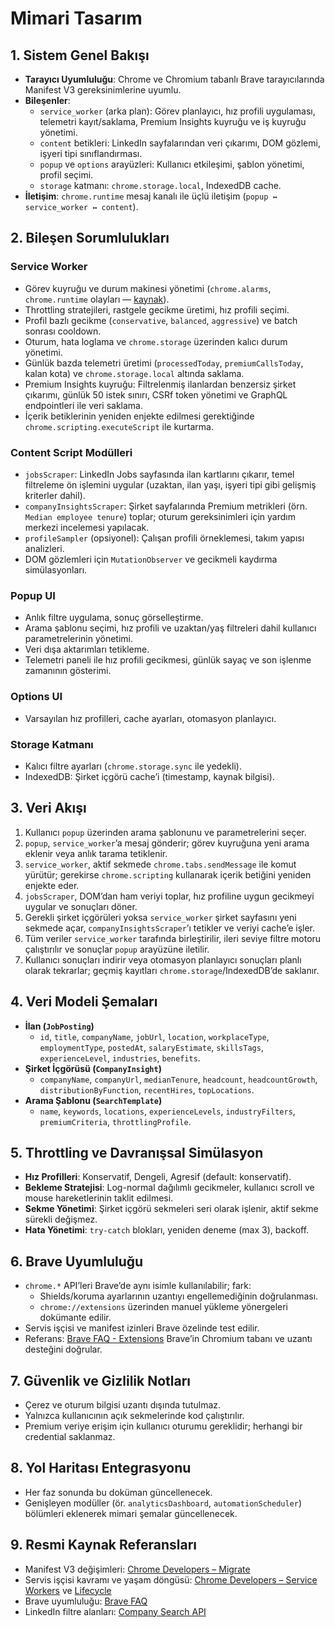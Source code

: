 <!-- docs/architecture.md -->
# Mimari Tasarım

## 1. Sistem Genel Bakışı

- **Tarayıcı Uyumluluğu**: Chrome ve Chromium tabanlı Brave tarayıcılarında Manifest V3 gereksinimlerine uyumlu.
- **Bileşenler**:
  - `service_worker` (arka plan): Görev planlayıcı, hız profili uygulaması, telemetri kayıt/saklama, Premium Insights kuyruğu ve iş kuyruğu yönetimi.
  - `content` betikleri: LinkedIn sayfalarından veri çıkarımı, DOM gözlemi, işyeri tipi sınıflandırması.
  - `popup` ve `options` arayüzleri: Kullanıcı etkileşimi, şablon yönetimi, profil seçimi.
  - `storage` katmanı: `chrome.storage.local`, IndexedDB cache.
- **İletişim**: `chrome.runtime` mesaj kanalı ile üçlü iletişim (`popup ↔ service_worker ↔ content`).

## 2. Bileşen Sorumlulukları

### Service Worker

- Görev kuyruğu ve durum makinesi yönetimi (`chrome.alarms`, `chrome.runtime` olayları — [kaynak](https://developer.chrome.com/docs/extensions/develop/concepts/service-workers/lifecycle/)).
- Throttling stratejileri, rastgele gecikme üretimi, hız profili seçimi.
- Profil bazlı gecikme (`conservative`, `balanced`, `aggressive`) ve batch sonrası cooldown.
- Oturum, hata loglama ve `chrome.storage` üzerinden kalıcı durum yönetimi.
- Günlük bazda telemetri üretimi (`processedToday`, `premiumCallsToday`, kalan kota) ve `chrome.storage.local` altında saklama.
- Premium Insights kuyruğu: Filtrelenmiş ilanlardan benzersiz şirket çıkarımı, günlük 50 istek sınırı, CSRf token yönetimi ve GraphQL endpointleri ile veri saklama.
- İçerik betiklerinin yeniden enjekte edilmesi gerektiğinde `chrome.scripting.executeScript` ile kurtarma.

### Content Script Modülleri

- `jobsScraper`: LinkedIn Jobs sayfasında ilan kartlarını çıkarır, temel filtreleme ön işlemini uygular (uzaktan, ilan yaşı, işyeri tipi gibi gelişmiş kriterler dahil).
- `companyInsightsScraper`: Şirket sayfalarında Premium metrikleri (örn. `Median employee tenure`) toplar; oturum gereksinimleri için yardım merkezi incelemesi yapılacak.
- `profileSampler` (opsiyonel): Çalışan profili örneklemesi, takım yapısı analizleri.
- DOM gözlemleri için `MutationObserver` ve gecikmeli kaydırma simülasyonları.

### Popup UI

- Anlık filtre uygulama, sonuç görselleştirme.
- Arama şablonu seçimi, hız profili ve uzaktan/yaş filtreleri dahil kullanıcı parametrelerinin yönetimi.
- Veri dışa aktarımları tetikleme.
- Telemetri paneli ile hız profili gecikmesi, günlük sayaç ve son işlenme zamanının gösterimi.

### Options UI

- Varsayılan hız profilleri, cache ayarları, otomasyon planlayıcı.

### Storage Katmanı

- Kalıcı filtre ayarları (`chrome.storage.sync` ile yedekli).
- IndexedDB: Şirket içgörü cache’i (timestamp, kaynak bilgisi).

## 3. Veri Akışı

1. Kullanıcı `popup` üzerinden arama şablonunu ve parametrelerini seçer.
2. `popup`, `service_worker`’a mesaj gönderir; görev kuyruğuna yeni arama eklenir veya anlık tarama tetiklenir.
3. `service_worker`, aktif sekmede `chrome.tabs.sendMessage` ile komut yürütür; gerekirse `chrome.scripting` kullanarak içerik betiğini yeniden enjekte eder.
4. `jobsScraper`, DOM’dan ham veriyi toplar, hız profiline uygun gecikmeyi uygular ve sonuçları döner.
5. Gerekli şirket içgörüleri yoksa `service_worker` şirket sayfasını yeni sekmede açar, `companyInsightsScraper`’ı tetikler ve veriyi cache’e işler.
6. Tüm veriler `service_worker` tarafında birleştirilir, ileri seviye filtre motoru çalıştırılır ve sonuçlar `popup` arayüzüne iletilir.
7. Kullanıcı sonuçları indirir veya otomasyon planlayıcı sonuçları planlı olarak tekrarlar; geçmiş kayıtları `chrome.storage`/IndexedDB’de saklanır.

## 4. Veri Modeli Şemaları

- **İlan (`JobPosting`)**
  - `id`, `title`, `companyName`, `jobUrl`, `location`, `workplaceType`, `employmentType`, `postedAt`, `salaryEstimate`, `skillsTags`, `experienceLevel`, `industries`, `benefits`.
- **Şirket İçgörüsü (`CompanyInsight`)**
  - `companyName`, `companyUrl`, `medianTenure`, `headcount`, `headcountGrowth`, `distributionByFunction`, `recentHires`, `topLocations`.
- **Arama Şablonu (`SearchTemplate`)**
  - `name`, `keywords`, `locations`, `experienceLevels`, `industryFilters`, `premiumCriteria`, `throttlingProfile`.

## 5. Throttling ve Davranışsal Simülasyon

- **Hız Profilleri**: Konservatif, Dengeli, Agresif (default: konservatif).
- **Bekleme Stratejisi**: Log-normal dağılımlı gecikmeler, kullanıcı scroll ve mouse hareketlerinin taklit edilmesi.
- **Sekme Yönetimi**: Şirket içgörü sekmeleri seri olarak işlenir, aktif sekme sürekli değişmez.
- **Hata Yönetimi**: `try-catch` blokları, yeniden deneme (max 3), backoff.

## 6. Brave Uyumluluğu

- `chrome.*` API’leri Brave’de aynı isimle kullanılabilir; fark:
  - Shields/koruma ayarlarının uzantıyı engellemediğinin doğrulanması.
  - `chrome://extensions` üzerinden manuel yükleme yönergeleri dokümante edilir.
- Servis işçisi ve manifest izinleri Brave özelinde test edilir.
- Referans: [Brave FAQ - Extensions](https://brave.com/faq/#extensions) Brave’in Chromium tabanı ve uzantı desteğini doğrular.

## 7. Güvenlik ve Gizlilik Notları

- Çerez ve oturum bilgisi uzantı dışında tutulmaz.
- Yalnızca kullanıcının açık sekmelerinde kod çalıştırılır.
- Premium veriye erişim için kullanıcı oturumu gereklidir; herhangi bir credential saklanmaz.

## 8. Yol Haritası Entegrasyonu

- Her faz sonunda bu doküman güncellenecek.
- Genişleyen modüller (ör. `analyticsDashboard`, `automationScheduler`) bölümleri eklenerek mimari şemalar güncellenecek.

## 9. Resmi Kaynak Referansları

- Manifest V3 değişimleri: [Chrome Developers – Migrate](https://developer.chrome.com/docs/extensions/develop/migrate/)
- Servis işçisi kavramı ve yaşam döngüsü: [Chrome Developers – Service Workers](https://developer.chrome.com/docs/extensions/develop/concepts/service-workers/) ve [Lifecycle](https://developer.chrome.com/docs/extensions/develop/concepts/service-workers/lifecycle/)
- Brave uyumluluğu: [Brave FAQ](https://brave.com/faq/#extensions)
- LinkedIn filtre alanları: [Company Search API](https://learn.microsoft.com/en-us/linkedin/marketing/community-management/organizations/company-search?view=li-lms-2025-09)

